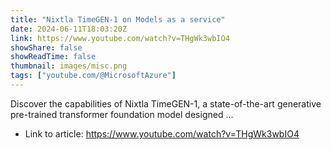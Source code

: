 ```yaml
---
title: "Nixtla TimeGEN-1 on Models as a service"
date: 2024-06-11T18:03:20Z
link: https://www.youtube.com/watch?v=THgWk3wbIO4
showShare: false
showReadTime: false
thumbnail: images/misc.png
tags: ["youtube.com/@MicrosoftAzure"]
---
```

Discover the capabilities of Nixtla TimeGEN-1, a state-of-the-art generative pre-trained transformer foundation model designed ...

- Link to article: https://www.youtube.com/watch?v=THgWk3wbIO4